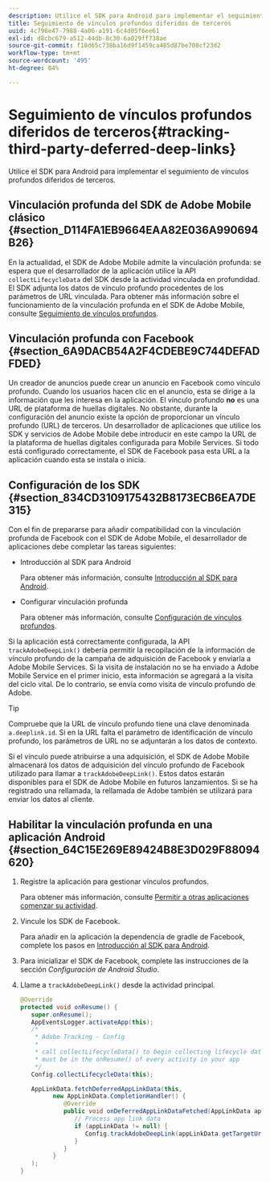 ```yaml
---
description: Utilice el SDK para Android para implementar el seguimiento de vínculos profundos diferidos de terceros.
title: Seguimiento de vínculos profundos diferidos de terceros
uuid: 4c798e47-7988-4a06-a191-6c4d05f6ee61
exl-id: d8cbc679-a512-44db-8c30-6a029ff738ae
source-git-commit: f18d65c738ba16d9f1459ca485d87be708cf23d2
workflow-type: tm+mt
source-wordcount: '495'
ht-degree: 84%

---
```


# Seguimiento de vínculos profundos diferidos de terceros{#tracking-third-party-deferred-deep-links}

Utilice el SDK para Android para implementar el seguimiento de vínculos profundos diferidos de terceros.

## Vinculación profunda del SDK de Adobe Mobile clásico {#section_D114FA1EB9664EAA82E036A990694B26}

En la actualidad, el SDK de Adobe Mobile admite la vinculación profunda: se espera que el desarrollador de la aplicación utilice la API `collectLifecycleData` del SDK desde la actividad vinculada en profundidad. El SDK adjunta los datos de vínculo profundo procedentes de los parámetros de URL vinculada. Para obtener más información sobre el funcionamiento de la vinculación profunda en el SDK de Adobe Mobile, consulte [Seguimiento de vínculos profundos](/help/android/acquisition-main/tracking-deep-links/tracking-deep-links.md).

## Vinculación profunda con Facebook {#section_6A9DACB54A2F4CDEBE9C744DEFADFDED}

Un creador de anuncios puede crear un anuncio en Facebook como vínculo profundo. Cuando los usuarios hacen clic en el anuncio, esta se dirige a la información que les interesa en la aplicación. El vínculo profundo **no** es una URL de plataforma de huellas digitales. No obstante, durante la configuración del anuncio existe la opción de proporcionar un vínculo profundo (URL) de terceros. Un desarrollador de aplicaciones que utilice los SDK y servicios de Adobe Mobile debe introducir en este campo la URL de la plataforma de huellas digitales configurada para Mobile Services. Si todo está configurado correctamente, el SDK de Facebook pasa esta URL a la aplicación cuando esta se instala o inicia.

## Configuración de los SDK {#section_834CD3109175432B8173ECB6EA7DE315}

Con el fin de prepararse para añadir compatibilidad con la vinculación profunda de Facebook con el SDK de Adobe Mobile, el desarrollador de aplicaciones debe completar las tareas siguientes:

* Introducción al SDK para Android

   Para obtener más información, consulte [Introducción al SDK para Android](https://developers.facebook.com/docs/android/getting-started).

* Configurar vinculación profunda

   Para obtener más información, consulte [Configuración de vínculos profundos](https://developers.facebook.com/docs/app-ads/deep-linking#os).

Si la aplicación está correctamente configurada, la API `trackAdobeDeepLink()` debería permitir la recopilación de la información de vínculo profundo de la campaña de adquisición de Facebook y enviarla a Adobe Mobile Services. Si la visita de instalación no se ha enviado a Adobe Mobile Service en el primer inicio, esta información se agregará a la visita del ciclo vital. De lo contrario, se envía como visita de vínculo profundo de Adobe.

>[!TIP]
>
>Compruebe que la URL de vínculo profundo tiene una clave denominada `a.deeplink.id`. Si en la URL falta el parámetro de identificación de vínculo profundo, los parámetros de URL no se adjuntarán a los datos de contexto.

Si el vínculo puede atribuirse a una adquisición, el SDK de Adobe Mobile almacenará los datos de adquisición del vínculo profundo de Facebook utilizado para llamar a `trackAdobeDeepLink()`. Estos datos estarán disponibles para el SDK de Adobe Mobile en futuros lanzamientos. Si se ha registrado una rellamada, la rellamada de Adobe también se utilizará para enviar los datos al cliente.

## Habilitar la vinculación profunda en una aplicación Android {#section_64C15E269E89424B8E3D029F88094620}

1. Registre la aplicación para gestionar vínculos profundos.

   Para obtener más información, consulte [Permitir a otras aplicaciones comenzar su actividad](https://developer.android.com/training/basics/intents/filters.html).

1. Vincule los SDK de Facebook.

   Para añadir en la aplicación la dependencia de gradle de Facebook, complete los pasos en [Introducción al SDK para Android](https://developers.facebook.com/docs/android/getting-started).

1. Para inicializar el SDK de Facebook, complete las instrucciones de la sección *Configuración de Android Studio*.
1. Llame a `trackAdobeDeepLink()` desde la actividad principal.

   ```java
   @Override 
   protected void onResume() { 
      super.onResume(); 
      AppEventsLogger.activateApp(this); 
      /* 
       * Adobe Tracking - Config 
       * 
       * call collectLifecycleData() to begin collecting lifecycle data 
       * must be in the onResume() of every activity in your app 
       */ 
      Config.collectLifecycleData(this);
   
      AppLinkData.fetchDeferredAppLinkData(this, 
            new AppLinkData.CompletionHandler() { 
               @Override 
               public void onDeferredAppLinkDataFetched(AppLinkData appLinkData) { 
                  // Process app link data 
                  if (appLinkData != null) { 
                     Config.trackAdobeDeepLink(appLinkData.getTargetUri()); 
                  } 
               } 
            } 
      ); 
   }
   ```

